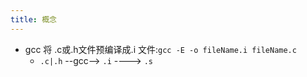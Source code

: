 ```yaml
---
title: 概念
---
```

- gcc 将 .c或.h文件预编译成.i 文件:`gcc -E -o fileName.i fileName.c`
    - `.c|.h` --gcc--> `.i` ----> `.s`
